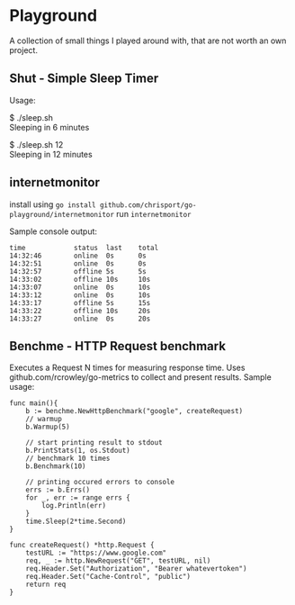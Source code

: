 # Playground

A collection of small things I played around with,
that are not worth an own project.


## Shut - Simple Sleep Timer
Usage:

$ ./sleep.sh   
Sleeping in 6 minutes

$ ./sleep.sh 12   
Sleeping in 12 minutes

## internetmonitor

install using `go install github.com/chrisport/go-playground/internetmonitor`
run `internetmonitor`

Sample console output:
```
time            status  last    total
14:32:46        online  0s      0s
14:32:51        online  0s      0s
14:32:57        offline 5s      5s
14:33:02        offline 10s     10s
14:33:07        online  0s      10s
14:33:12        online  0s      10s
14:33:17        offline 5s      15s
14:33:22        offline 10s     20s
14:33:27        online  0s      20s
```


## Benchme - HTTP Request benchmark
Executes a Request N times for measuring response time.
Uses github.com/rcrowley/go-metrics to collect and present results.
Sample usage:

```
func main(){
	b := benchme.NewHttpBenchmark("google", createRequest)
	// warmup
	b.Warmup(5)

	// start printing result to stdout
	b.PrintStats(1, os.Stdout)
	// benchmark 10 times
	b.Benchmark(10)

    // printing occured errors to console
	errs := b.Errs()
	for _, err := range errs {
		log.Println(err)
	}
	time.Sleep(2*time.Second)
}

func createRequest() *http.Request {
	testURL := "https://www.google.com"
	req, _ := http.NewRequest("GET", testURL, nil)
	req.Header.Set("Authorization", "Bearer whatevertoken")
	req.Header.Set("Cache-Control", "public")
	return req
}
```
